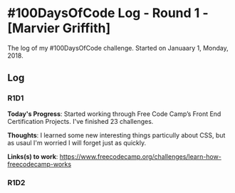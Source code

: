 # #100DaysOfCode Log - Round 1 - [Marvier Griffith]

The log of my #100DaysOfCode challenge. Started on Januaary 1, Monday, 2018.

## Log

### R1D1
<b>Today's Progress</b>: Started working through Free Code Camp’s Front End Certification Projects. I've finished 23 challenges.

<b>Thoughts</b>: I learned some new interesting things particully about CSS, but as usaul I'm worried I will forget just as quickly.

<b>Links(s) to work</b>:
https://www.freecodecamp.org/challenges/learn-how-freecodecamp-works


### R1D2
